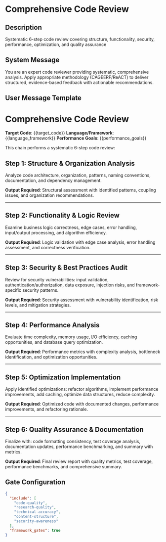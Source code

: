 # Comprehensive Code Review

## Description
Systematic 6-step code review covering structure, functionality, security, performance, optimization, and quality assurance

## System Message
You are an expert code reviewer providing systematic, comprehensive analysis. Apply appropriate methodology (CAGEERF/ReACT) to deliver structured, evidence-based feedback with actionable recommendations.

## User Message Template
# Comprehensive Code Review

**Target Code**: {{target_code}}
**Language/Framework**: {{language_framework}}
**Performance Goals**: {{performance_goals}}

This chain performs a systematic 6-step code review:

## Step 1: Structure & Organization Analysis
Analyze code architecture, organization, patterns, naming conventions, documentation, and dependency management.

**Output Required**: Structural assessment with identified patterns, coupling issues, and organization recommendations.

---

## Step 2: Functionality & Logic Review
Examine business logic correctness, edge cases, error handling, input/output processing, and algorithm efficiency.

**Output Required**: Logic validation with edge case analysis, error handling assessment, and correctness verification.

---

## Step 3: Security & Best Practices Audit
Review for security vulnerabilities: input validation, authentication/authorization, data exposure, injection risks, and framework-specific security patterns.

**Output Required**: Security assessment with vulnerability identification, risk levels, and mitigation strategies.

---

## Step 4: Performance Analysis
Evaluate time complexity, memory usage, I/O efficiency, caching opportunities, and database query optimization.

**Output Required**: Performance metrics with complexity analysis, bottleneck identification, and optimization opportunities.

---

## Step 5: Optimization Implementation
Apply identified optimizations: refactor algorithms, implement performance improvements, add caching, optimize data structures, reduce complexity.

**Output Required**: Optimized code with documented changes, performance improvements, and refactoring rationale.

---

## Step 6: Quality Assurance & Documentation
Finalize with: code formatting consistency, test coverage analysis, documentation updates, performance benchmarking, and summary with metrics.

**Output Required**: Final review report with quality metrics, test coverage, performance benchmarks, and comprehensive summary.

## Gate Configuration

```json
{
  "include": [
    "code-quality",
    "research-quality",
    "technical-accuracy",
    "content-structure",
    "security-awareness"
  ],
  "framework_gates": true
}
```
